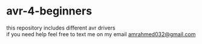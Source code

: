 # avr-4-beginners
this repository includes different avr drivers  
if you need help feel free to text me on my email   amrahmed032@gmail.com
